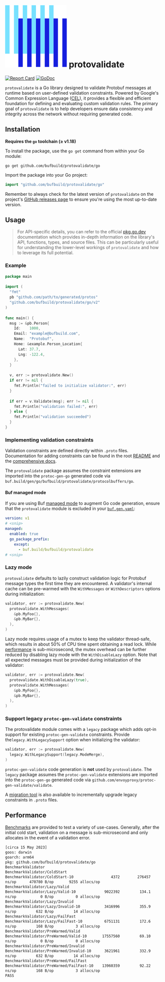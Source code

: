 # [![The Buf logo](../../.github/buf-logo.svg)][buf] protovalidate

[![Report Card](https://goreportcard.com/badge/github.com/bufbuild/protovalidate)](https://goreportcard.com/report/github.com/bufbuild/protovalidate)
[![GoDoc](https://pkg.go.dev/badge/github.com/bufbuild/protovalidate.svg)](https://pkg.go.dev/github.com/bufbuild/protovalidate)

`protovalidate` is a Go library designed to validate Protobuf messages at
runtime based on user-defined validation constraints. Powered by Google's Common
Expression Language ([CEL](https://github.com/google/cel-spec)), it provides a
flexible and efficient foundation for defining and evaluating custom validation
rules. The primary goal of `protovalidate` is to help developers ensure data
consistency and integrity across the network without requiring generated code.

## Installation

**Requires the `go` toolchain (≥ v1.18)**

To install the package, use the `go get` command from within your Go module:

```shell
go get github.com/bufbuild/protovalidate/go
```

Import the package into your Go project:

```go
import "github.com/bufbuild/protovalidate/go"
```

Remember to always check for the latest version of `protovalidate` on the
project's [GitHub releases page](https://github.com/bufbuild/protovalidate/releases)
to ensure you're using the most up-to-date version.

## Usage

> For API-specific details, you can refer to the
official [pkg.go.dev](https://pkg.go.dev/github.com/bufbuild/protovalidate/go)
documentation which provides in-depth information on the library's API,
functions, types, and source files. This can be particularly useful for
understanding the lower-level workings of `protovalidate` and how to leverage
its full potential.

### Example

```go
package main

import (
  "fmt"
  pb "github.com/path/to/generated/protos"
  "github.com/bufbuild/protovalidate/go/v2"
)

func main() {
  msg := &pb.Person{
    Id:    1000, 
    Email: "example@bufbuild.com", 
    Name:  "Protobuf",
    Home: &example.Person_Location{
      Lat: 37.7, 
      Lng: -122.4,
    },
  }

  v, err := protovalidate.New()
  if err != nil {
    fmt.Println("failed to initialize validator:", err)
  }

  if err = v.Validate(msg); err != nil {
    fmt.Println("validation failed:", err)
  } else {
    fmt.Println("validation succeeded")
  }
}
```

### Implementing validation constraints

Validation constraints are defined directly within `.proto` files.
Documentation for adding constraints can be found in the root [README](../../README.md) and the [comprehensive docs](../../docs).

The `protovalidate` package assumes the constraint extensions are imported into the `protoc-gen-go` generated code via 
`buf.build/gen/go/bufbuild/protovalidate/protocolbuffers/go`. 

#### Buf managed mode

If you are using Buf [managed mode](https://buf.build/docs/generate/managed-mode/) to augment Go code generation, ensure that the `protovalidate` module is excluded in your [`buf.gen.yaml`](https://buf.build/docs/configuration/v1/buf-gen-yaml#except):

```yaml
version: v1
# <snip>
managed:
  enabled: true
  go_package_prefix:
    except:
      - buf.build/bufbuild/protovalidate
# <snip>
```

### Lazy mode

`protovalidate` defaults to lazily construct validation logic for Protobuf 
message types the first time they are encountered. A validator's internal 
cache can be pre-warmed with the `WithMessages` or `WithDescriptors` options 
during initialization:

```go
validator, err := protovalidate.New(
  protovalidate.WithMessages(
    &pb.MyFoo{}, 
    &pb.MyBar{}, 
  ),
)
```

Lazy mode requires usage of a mutex to keep the validator thread-safe, which 
results in about 50% of CPU time spent obtaining a read lock. While [performance](#performance)
is sub-microsecond, the mutex overhead can be further reduced by disabling lazy 
mode with the `WithDisableLazy` option. Note that all expected messages must be
provided during initialization of the validator:

```go
validator, err := protovalidate.New(
  protovalidate.WithDisableLazy(true),
  protovalidate.WithMessages(
    &pb.MyFoo{},
    &pb.MyBar{},
  ),
)
```

### Support legacy `protoc-gen-validate` constraints

The protovalidate module comes with a `legacy` package which adds opt-in support
for existing `protoc-gen-validate` constraints. Provide the`legacy.WithLegacySupport` 
option when initializing the validator:

```go
validator, err := protovalidate.New(
  legacy.WithLegacySupport(legacy.ModeMerge),
)
```

`protoc-gen-validate` code generation is **not** used by `protovalidate`. The 
`legacy` package assumes the `protoc-gen-validate` extensions are imported into
the `protoc-gen-go` generated code via `github.com/envoyproxy/protoc-gen-validate/validate`.

A [migration tool](../tools/migrate/README.md) is also available to incrementally upgrade legacy constraints 
in `.proto` files.

## Performance

[Benchmarks](validator_bench_test.go) are provided to test a variety of use-cases. Generally, after the 
initial cold start, validation on a message is sub-microsecond 
and only allocates in the event of a validation error.

```
[circa 15 May 2023]
goos: darwin
goarch: arm64
pkg: github.com/bufbuild/protovalidate/go
BenchmarkValidator
BenchmarkValidator/ColdStart
BenchmarkValidator/ColdStart-10         	    4372	    276457 ns/op	  470780 B/op	    9255 allocs/op
BenchmarkValidator/Lazy/Valid
BenchmarkValidator/Lazy/Valid-10        	 9022392	     134.1 ns/op	       0 B/op	       0 allocs/op
BenchmarkValidator/Lazy/Invalid
BenchmarkValidator/Lazy/Invalid-10      	 3416996	     355.9 ns/op	     632 B/op	      14 allocs/op
BenchmarkValidator/Lazy/FailFast
BenchmarkValidator/Lazy/FailFast-10     	 6751131	     172.6 ns/op	     168 B/op	       3 allocs/op
BenchmarkValidator/PreWarmed/Valid
BenchmarkValidator/PreWarmed/Valid-10   	17557560	     69.10 ns/op	       0 B/op	       0 allocs/op
BenchmarkValidator/PreWarmed/Invalid
BenchmarkValidator/PreWarmed/Invalid-10 	 3621961	     332.9 ns/op	     632 B/op	      14 allocs/op
BenchmarkValidator/PreWarmed/FailFast
BenchmarkValidator/PreWarmed/FailFast-10	13960359	     92.22 ns/op	     168 B/op	       3 allocs/op
PASS
```

[buf]: https://buf.build
